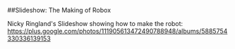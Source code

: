 ##Slideshow: The Making of Robox

Nicky Ringland's Slideshow showing how to make the robot: https://plus.google.com/photos/111905613472490788948/albums/5885754330336139153

